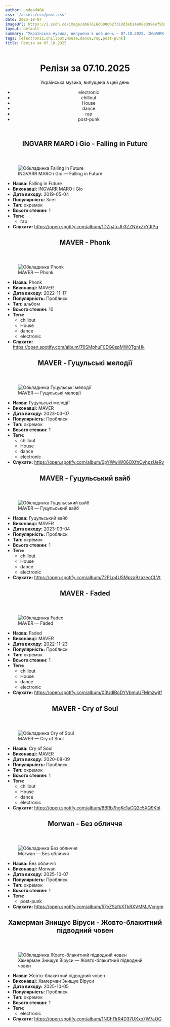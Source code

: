 ```yaml
---
author: undead404
css: '/assets/css/post.css'
date: 2025-10-07
imageUrl: https://i.scdn.co/image/ab67616d0000b27318d3eb14e08e399eef9ba835
layout: default
summary: "Українська музика, випущена в цей день – 07.10.2025. INGVARR MARO, Gio, MAVER, Morwan і Хамерман Знищує Віруси"
tags: [electronic,chillout,House,dance,rap,post-punk]
title: Релізи за 07.10.2025
---
```


<main class="main-content">
  <header>
    <h1>Релізи за <time datetime="2025-10-07">07.10.2025</time></h1>
    <p class="summary">Українська музика, випущена в цей день</p>
      <ul class="tags">
          <li>electronic</li>
          <li>chillout</li>
          <li>House</li>
          <li>dance</li>
          <li>rap</li>
          <li>post-punk</li>
      </ul>
  </header>
  <section class="releases">
    <article class="release">
      <header>
        <h2>
          INGVARR MARO і Gio - Falling in Future
        </h2>
      </header>
      <figure>
        <img src="https://i.scdn.co/image/ab67616d0000b27318d3eb14e08e399eef9ba835" alt="Обкладинка Falling in Future">
        <figcaption>INGVARR MARO і Gio — Falling in Future</figcaption>
      </figure>
      <ul>
        <li><strong>Назва:</strong> Falling in Future</li>
        <li><strong>Виконавці:</strong> INGVARR MARO і Gio</li>
        <li><strong>Дата виходу:</strong> 2019-05-04</li>
        <li><strong>Популярність:</strong> Злет</li>
        <li><strong>Тип:</strong> окремок</li>
        <li><strong>Всього стежин:</strong> 1</li>
            <li><strong>Теги:</strong>
            <ul class="tags">
                <li class="tag">rap</li>
            </ul>
            </li>
        <li><strong>Слухати:</strong> <a href="https://open.spotify.com/album/1DZnJtuJh3ZZNVxZcYJtPq" target="_blank">https:&#x2F;&#x2F;open.spotify.com&#x2F;album&#x2F;1DZnJtuJh3ZZNVxZcYJtPq</a></li>
      </ul>
    </article>
    <article class="release">
      <header>
        <h2>
          MAVER - Phonk
        </h2>
      </header>
      <figure>
        <img src="https://i.scdn.co/image/ab67616d0000b2735aa01ddc0e7e94f6a474fddc" alt="Обкладинка Phonk">
        <figcaption>MAVER — Phonk</figcaption>
      </figure>
      <ul>
        <li><strong>Назва:</strong> Phonk</li>
        <li><strong>Виконавці:</strong> MAVER</li>
        <li><strong>Дата виходу:</strong> 2022-11-17</li>
        <li><strong>Популярність:</strong> Проблиск</li>
        <li><strong>Тип:</strong> альбом</li>
        <li><strong>Всього стежин:</strong> 10</li>
            <li><strong>Теги:</strong>
            <ul class="tags">
                <li class="tag">chillout</li>
                <li class="tag">House</li>
                <li class="tag">dance</li>
                <li class="tag">electronic</li>
            </ul>
            </li>
        <li><strong>Слухати:</strong> <a href="https://open.spotify.com/album/76SMphuF0DG8spMW0TgnHk" target="_blank">https:&#x2F;&#x2F;open.spotify.com&#x2F;album&#x2F;76SMphuF0DG8spMW0TgnHk</a></li>
      </ul>
    </article>
    <article class="release">
      <header>
        <h2>
          MAVER - Гуцульські мелодії
        </h2>
      </header>
      <figure>
        <img src="https://i.scdn.co/image/ab67616d0000b273ddcbee733bb1c6b5fa9ea651" alt="Обкладинка Гуцульські мелодії">
        <figcaption>MAVER — Гуцульські мелодії</figcaption>
      </figure>
      <ul>
        <li><strong>Назва:</strong> Гуцульські мелодії</li>
        <li><strong>Виконавці:</strong> MAVER</li>
        <li><strong>Дата виходу:</strong> 2023-03-07</li>
        <li><strong>Популярність:</strong> Проблиск</li>
        <li><strong>Тип:</strong> окремок</li>
        <li><strong>Всього стежин:</strong> 1</li>
            <li><strong>Теги:</strong>
            <ul class="tags">
                <li class="tag">chillout</li>
                <li class="tag">House</li>
                <li class="tag">dance</li>
                <li class="tag">electronic</li>
            </ul>
            </li>
        <li><strong>Слухати:</strong> <a href="https://open.spotify.com/album/0pYWwiW06OXfnOyhpzUeRy" target="_blank">https:&#x2F;&#x2F;open.spotify.com&#x2F;album&#x2F;0pYWwiW06OXfnOyhpzUeRy</a></li>
      </ul>
    </article>
    <article class="release">
      <header>
        <h2>
          MAVER - Гуцульський вайб
        </h2>
      </header>
      <figure>
        <img src="https://i.scdn.co/image/ab67616d0000b273f80edfbe10698882cad4bcfa" alt="Обкладинка Гуцульський вайб">
        <figcaption>MAVER — Гуцульський вайб</figcaption>
      </figure>
      <ul>
        <li><strong>Назва:</strong> Гуцульський вайб</li>
        <li><strong>Виконавці:</strong> MAVER</li>
        <li><strong>Дата виходу:</strong> 2023-03-04</li>
        <li><strong>Популярність:</strong> Проблиск</li>
        <li><strong>Тип:</strong> окремок</li>
        <li><strong>Всього стежин:</strong> 1</li>
            <li><strong>Теги:</strong>
            <ul class="tags">
                <li class="tag">chillout</li>
                <li class="tag">House</li>
                <li class="tag">dance</li>
                <li class="tag">electronic</li>
            </ul>
            </li>
        <li><strong>Слухати:</strong> <a href="https://open.spotify.com/album/72PLp4USMpza9zazeoCLVt" target="_blank">https:&#x2F;&#x2F;open.spotify.com&#x2F;album&#x2F;72PLp4USMpza9zazeoCLVt</a></li>
      </ul>
    </article>
    <article class="release">
      <header>
        <h2>
          MAVER - Faded
        </h2>
      </header>
      <figure>
        <img src="https://i.scdn.co/image/ab67616d0000b273e772c2c19ff60cc9a346163c" alt="Обкладинка Faded">
        <figcaption>MAVER — Faded</figcaption>
      </figure>
      <ul>
        <li><strong>Назва:</strong> Faded</li>
        <li><strong>Виконавці:</strong> MAVER</li>
        <li><strong>Дата виходу:</strong> 2022-11-23</li>
        <li><strong>Популярність:</strong> Проблиск</li>
        <li><strong>Тип:</strong> окремок</li>
        <li><strong>Всього стежин:</strong> 1</li>
            <li><strong>Теги:</strong>
            <ul class="tags">
                <li class="tag">chillout</li>
                <li class="tag">House</li>
                <li class="tag">dance</li>
                <li class="tag">electronic</li>
            </ul>
            </li>
        <li><strong>Слухати:</strong> <a href="https://open.spotify.com/album/03UdlBoDYVbmuUFMmzwjtf" target="_blank">https:&#x2F;&#x2F;open.spotify.com&#x2F;album&#x2F;03UdlBoDYVbmuUFMmzwjtf</a></li>
      </ul>
    </article>
    <article class="release">
      <header>
        <h2>
          MAVER - Cry of Soul
        </h2>
      </header>
      <figure>
        <img src="https://i.scdn.co/image/ab67616d0000b2735b538f849147afa88a5b77c0" alt="Обкладинка Cry of Soul">
        <figcaption>MAVER — Cry of Soul</figcaption>
      </figure>
      <ul>
        <li><strong>Назва:</strong> Cry of Soul</li>
        <li><strong>Виконавці:</strong> MAVER</li>
        <li><strong>Дата виходу:</strong> 2020-08-09</li>
        <li><strong>Популярність:</strong> Проблиск</li>
        <li><strong>Тип:</strong> окремок</li>
        <li><strong>Всього стежин:</strong> 1</li>
            <li><strong>Теги:</strong>
            <ul class="tags">
                <li class="tag">chillout</li>
                <li class="tag">House</li>
                <li class="tag">dance</li>
                <li class="tag">electronic</li>
            </ul>
            </li>
        <li><strong>Слухати:</strong> <a href="https://open.spotify.com/album/6BRb7hgKc1aCQ2c5XQ9Kbl" target="_blank">https:&#x2F;&#x2F;open.spotify.com&#x2F;album&#x2F;6BRb7hgKc1aCQ2c5XQ9Kbl</a></li>
      </ul>
    </article>
    <article class="release">
      <header>
        <h2>
          Morwan - Без обличчя
        </h2>
      </header>
      <figure>
        <img src="https://i.scdn.co/image/ab67616d0000b2734a6d1863a2b84562f0df7a8d" alt="Обкладинка Без обличчя">
        <figcaption>Morwan — Без обличчя</figcaption>
      </figure>
      <ul>
        <li><strong>Назва:</strong> Без обличчя</li>
        <li><strong>Виконавці:</strong> Morwan</li>
        <li><strong>Дата виходу:</strong> 2025-10-07</li>
        <li><strong>Популярність:</strong> Проблиск</li>
        <li><strong>Тип:</strong> окремок</li>
        <li><strong>Всього стежин:</strong> 1</li>
            <li><strong>Теги:</strong>
            <ul class="tags">
                <li class="tag">post-punk</li>
            </ul>
            </li>
        <li><strong>Слухати:</strong> <a href="https://open.spotify.com/album/57eZSzfkXTkRXVMMJVcngm" target="_blank">https:&#x2F;&#x2F;open.spotify.com&#x2F;album&#x2F;57eZSzfkXTkRXVMMJVcngm</a></li>
      </ul>
    </article>
    <article class="release">
      <header>
        <h2>
          Хамерман Знищує Віруси - Жовто-блакитний підводний човен
        </h2>
      </header>
      <figure>
        <img src="https://i.scdn.co/image/ab67616d0000b273c293e51027c7c1154e11665d" alt="Обкладинка Жовто-блакитний підводний човен">
        <figcaption>Хамерман Знищує Віруси — Жовто-блакитний підводний човен</figcaption>
      </figure>
      <ul>
        <li><strong>Назва:</strong> Жовто-блакитний підводний човен</li>
        <li><strong>Виконавці:</strong> Хамерман Знищує Віруси</li>
        <li><strong>Дата виходу:</strong> 2025-10-05</li>
        <li><strong>Популярність:</strong> Проблиск</li>
        <li><strong>Тип:</strong> окремок</li>
        <li><strong>Всього стежин:</strong> 1</li>
            <li><strong>Теги:</strong>
            <ul class="tags">
                <li class="tag">electronic</li>
            </ul>
            </li>
        <li><strong>Слухати:</strong> <a href="https://open.spotify.com/album/1NChf1rR4D37UKxo7W7aOG" target="_blank">https:&#x2F;&#x2F;open.spotify.com&#x2F;album&#x2F;1NChf1rR4D37UKxo7W7aOG</a></li>
      </ul>
    </article>
  </section>
</main>